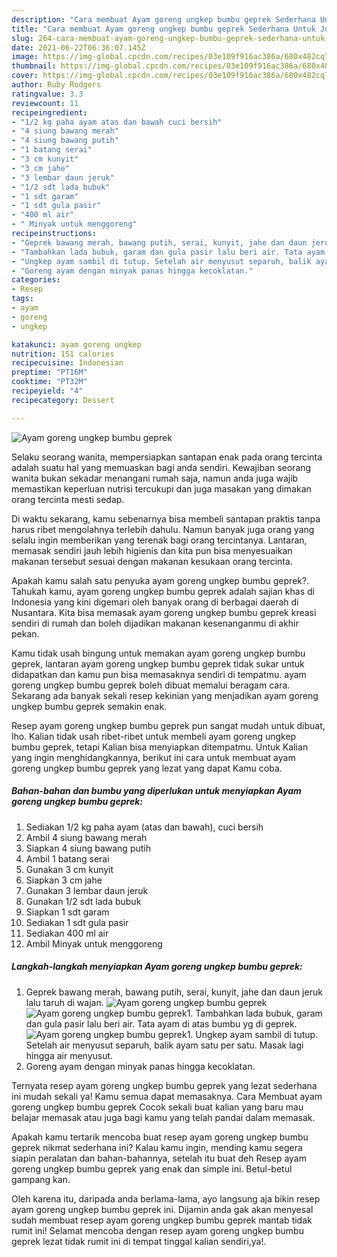 ```yaml
---
description: "Cara membuat Ayam goreng ungkep bumbu geprek Sederhana Untuk Jualan"
title: "Cara membuat Ayam goreng ungkep bumbu geprek Sederhana Untuk Jualan"
slug: 264-cara-membuat-ayam-goreng-ungkep-bumbu-geprek-sederhana-untuk-jualan
date: 2021-06-22T06:36:07.145Z
image: https://img-global.cpcdn.com/recipes/03e109f916ac386a/680x482cq70/ayam-goreng-ungkep-bumbu-geprek-foto-resep-utama.jpg
thumbnail: https://img-global.cpcdn.com/recipes/03e109f916ac386a/680x482cq70/ayam-goreng-ungkep-bumbu-geprek-foto-resep-utama.jpg
cover: https://img-global.cpcdn.com/recipes/03e109f916ac386a/680x482cq70/ayam-goreng-ungkep-bumbu-geprek-foto-resep-utama.jpg
author: Ruby Rodgers
ratingvalue: 3.3
reviewcount: 11
recipeingredient:
- "1/2 kg paha ayam atas dan bawah cuci bersih"
- "4 siung bawang merah"
- "4 siung bawang putih"
- "1 batang serai"
- "3 cm kunyit"
- "3 cm jahe"
- "3 lembar daun jeruk"
- "1/2 sdt lada bubuk"
- "1 sdt garam"
- "1 sdt gula pasir"
- "400 ml air"
- " Minyak untuk menggoreng"
recipeinstructions:
- "Geprek bawang merah, bawang putih, serai, kunyit, jahe dan daun jeruk lalu taruh di wajan."
- "Tambahkan lada bubuk, garam dan gula pasir lalu beri air. Tata ayam di atas bumbu yg di geprek."
- "Ungkep ayam sambil di tutup. Setelah air menyusut separuh, balik ayam satu per satu. Masak lagi hingga air menyusut."
- "Goreng ayam dengan minyak panas hingga kecoklatan."
categories:
- Resep
tags:
- ayam
- goreng
- ungkep

katakunci: ayam goreng ungkep 
nutrition: 151 calories
recipecuisine: Indonesian
preptime: "PT16M"
cooktime: "PT32M"
recipeyield: "4"
recipecategory: Dessert

---
```



![Ayam goreng ungkep bumbu geprek](https://img-global.cpcdn.com/recipes/03e109f916ac386a/680x482cq70/ayam-goreng-ungkep-bumbu-geprek-foto-resep-utama.jpg)

Selaku seorang wanita, mempersiapkan santapan enak pada orang tercinta adalah suatu hal yang memuaskan bagi anda sendiri. Kewajiban seorang  wanita bukan sekadar menangani rumah saja, namun anda juga wajib memastikan keperluan nutrisi tercukupi dan juga masakan yang dimakan orang tercinta mesti sedap.

Di waktu  sekarang, kamu sebenarnya bisa membeli santapan praktis tanpa harus ribet mengolahnya terlebih dahulu. Namun banyak juga orang yang selalu ingin memberikan yang terenak bagi orang tercintanya. Lantaran, memasak sendiri jauh lebih higienis dan kita pun bisa menyesuaikan makanan tersebut sesuai dengan makanan kesukaan orang tercinta. 



Apakah kamu salah satu penyuka ayam goreng ungkep bumbu geprek?. Tahukah kamu, ayam goreng ungkep bumbu geprek adalah sajian khas di Indonesia yang kini digemari oleh banyak orang di berbagai daerah di Nusantara. Kita bisa memasak ayam goreng ungkep bumbu geprek kreasi sendiri di rumah dan boleh dijadikan makanan kesenanganmu di akhir pekan.

Kamu tidak usah bingung untuk memakan ayam goreng ungkep bumbu geprek, lantaran ayam goreng ungkep bumbu geprek tidak sukar untuk didapatkan dan kamu pun bisa memasaknya sendiri di tempatmu. ayam goreng ungkep bumbu geprek boleh dibuat memalui beragam cara. Sekarang ada banyak sekali resep kekinian yang menjadikan ayam goreng ungkep bumbu geprek semakin enak.

Resep ayam goreng ungkep bumbu geprek pun sangat mudah untuk dibuat, lho. Kalian tidak usah ribet-ribet untuk membeli ayam goreng ungkep bumbu geprek, tetapi Kalian bisa menyiapkan ditempatmu. Untuk Kalian yang ingin menghidangkannya, berikut ini cara untuk membuat ayam goreng ungkep bumbu geprek yang lezat yang dapat Kamu coba.

<!--inarticleads1-->

##### Bahan-bahan dan bumbu yang diperlukan untuk menyiapkan Ayam goreng ungkep bumbu geprek:

1. Sediakan 1/2 kg paha ayam (atas dan bawah), cuci bersih
1. Ambil 4 siung bawang merah
1. Siapkan 4 siung bawang putih
1. Ambil 1 batang serai
1. Gunakan 3 cm kunyit
1. Siapkan 3 cm jahe
1. Gunakan 3 lembar daun jeruk
1. Gunakan 1/2 sdt lada bubuk
1. Siapkan 1 sdt garam
1. Sediakan 1 sdt gula pasir
1. Sediakan 400 ml air
1. Ambil  Minyak untuk menggoreng




<!--inarticleads2-->

##### Langkah-langkah menyiapkan Ayam goreng ungkep bumbu geprek:

1. Geprek bawang merah, bawang putih, serai, kunyit, jahe dan daun jeruk lalu taruh di wajan.
<img src="https://img-global.cpcdn.com/steps/ea68533bcdf89c6b/160x128cq70/ayam-goreng-ungkep-bumbu-geprek-langkah-memasak-1-foto.jpg" alt="Ayam goreng ungkep bumbu geprek"><img src="https://img-global.cpcdn.com/steps/552725b7cffcf9e9/160x128cq70/ayam-goreng-ungkep-bumbu-geprek-langkah-memasak-1-foto.jpg" alt="Ayam goreng ungkep bumbu geprek">1. Tambahkan lada bubuk, garam dan gula pasir lalu beri air. Tata ayam di atas bumbu yg di geprek.
<img src="https://img-global.cpcdn.com/steps/c27fbfc5fb459c98/160x128cq70/ayam-goreng-ungkep-bumbu-geprek-langkah-memasak-2-foto.jpg" alt="Ayam goreng ungkep bumbu geprek">1. Ungkep ayam sambil di tutup. Setelah air menyusut separuh, balik ayam satu per satu. Masak lagi hingga air menyusut.
1. Goreng ayam dengan minyak panas hingga kecoklatan.




Ternyata resep ayam goreng ungkep bumbu geprek yang lezat sederhana ini mudah sekali ya! Kamu semua dapat memasaknya. Cara Membuat ayam goreng ungkep bumbu geprek Cocok sekali buat kalian yang baru mau belajar memasak atau juga bagi kamu yang telah pandai dalam memasak.

Apakah kamu tertarik mencoba buat resep ayam goreng ungkep bumbu geprek nikmat sederhana ini? Kalau kamu ingin, mending kamu segera siapin peralatan dan bahan-bahannya, setelah itu buat deh Resep ayam goreng ungkep bumbu geprek yang enak dan simple ini. Betul-betul gampang kan. 

Oleh karena itu, daripada anda berlama-lama, ayo langsung aja bikin resep ayam goreng ungkep bumbu geprek ini. Dijamin anda gak akan menyesal sudah membuat resep ayam goreng ungkep bumbu geprek mantab tidak rumit ini! Selamat mencoba dengan resep ayam goreng ungkep bumbu geprek lezat tidak rumit ini di tempat tinggal kalian sendiri,ya!.

